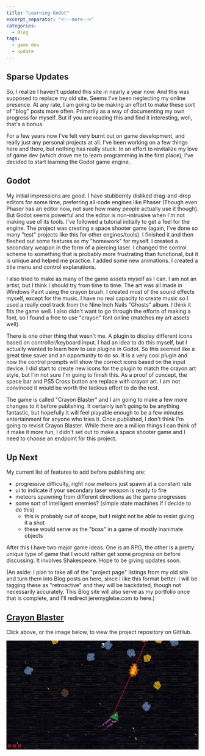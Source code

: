 ```yaml
---
title: "Learning Godot"
excerpt_separator: "<!--more-->"
categories:
  - Blog
tags:
  - game dev
  - update
---
```


## Sparse Updates

So, I realize I haven't updated this site in nearly a year now. And this was supposed to replace my old site. Seems I've been neglecting my online presence. At any rate, I am going to be making an effort to make these sort of "blog" posts more often. Primarily as a way of documenting my own progress for myself. But if you are reading this and find it interesting, well, that's a bonus.

For a few years now I've felt very burnt out on game development, and really just any personal projects at all. I've been working on a few things here and there, but nothing has really stuck. In an effort to revitalize my love of game dev (which drove me to learn programming in the first place), I've decided to start learning the Godot game engine.

## Godot

My initial impressions are good. I have stubbornly disliked drag-and-drop editors for some time, preferring all-code engines like Phaser (Though even Phaser has an editor now, not sure how many people actually use it though). But Godot seems powerful and the editor is non-intrusive when I'm not making use of its tools. I've followed a tutorial initially to get a feel for the engine. The project was creating a space shooter game (again, I've done so many "test" projects like this for other engines/tools). I finished it and then fleshed out some features as my "homework" for myself. I created a secondary weapon in the form of a piercing laser. I changed the control scheme to something that is probably more frustrating than functional, but it is unique and helped me practice. I added some new animations. I created a title menu and control explanations.

I also tried to make as many of the game assets myself as I can. I am not an artist, but I think I should try from time to time. The art was all made in Windows Paint using the crayon brush. I created most of the sound effects myself, except for the music. I have no real capacity to create music so I used a really cool track from the Nine Inch Nails "Ghosts" album. I think it fits the game well. I also didn't want to go through the efforts of making a font, so I found a free to use "crayon" font online (matches my art assets well).

There is one other thing that wasn't me. A plugin to display different icons based on controller/keyboard input. I had an idea to do this myself, but I actually wanted to learn how to use plugins in Godot. So this seemed like a great time saver and an opportunity to do so. It is a very cool plugin and now the control prompts will show the correct icons based on the input device. I did start to create new icons for the plugin to match the crayon art style, but I'm not sure I'm going to finish this. As a proof of concept, the space bar and PS5 Cross button are replace with crayon art. I am not convinced it would be worth the tedious effort to do the rest.

The game is called "Crayon Blaster" and I am going to make a few more changes to it before publishing. It certainly isn't going to be anything fantastic, but hopefully it will feel playable enough to be a few minutes entertainment for anyone who tries it. Once published, I don't think I'm going to revisit Crayon Blaster. While there are a million things I can think of it make it more fun, I didn't set out to make a space shooter game and I need to choose an endpoint for this project.

## Up Next

My current list of features to add before publishing are:
- progressive difficulty, right now meteors just spawn at a constant rate
- ui to indicate if your secondary laser weapon is ready to fire
- meteors spawning from different directions as the game progresses
- some sort of intelligent enemies? (simple state machines if I decide to do this)
  - this is probably out of scope, but I might not be able to resist giving it a shot
  - these would serve as the "boss" in a game of mostly inanimate objects

After this I have two major game ideas. One is an RPG, the other is a pretty unique type of game that I would rather get some progress on before discussing. It involves Shakespeare. Hope to be giving updates soon.

(An aside: I plan to take all of the "project page" listings from my old site and turn them into Blog posts on here, since I like this format better. I will be tagging these as "retroactive" and they will be backdated, though not necessarily accurately. This Blog site will also serve as my portfolio once that is complete, and I'll redirect jeremyglebe.com to here.)

## [Crayon Blaster](https://github.com/jeremyglebe/CrayonBlaster)
Click above, or the image below, to view the project repository on GitHub.

[![Crayon Blaster](/assets/posts/2024-10-20/crayon_blaster.png)](https://github.com/jeremyglebe/CrayonBlaster)